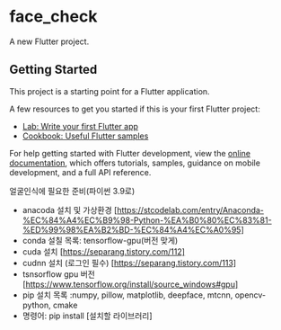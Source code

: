 # face_check

A new Flutter project.

## Getting Started

This project is a starting point for a Flutter application.

A few resources to get you started if this is your first Flutter project:

- [Lab: Write your first Flutter app](https://docs.flutter.dev/get-started/codelab)
- [Cookbook: Useful Flutter samples](https://docs.flutter.dev/cookbook)

For help getting started with Flutter development, view the
[online documentation](https://docs.flutter.dev/), which offers tutorials,
samples, guidance on mobile development, and a full API reference.

얼굴인식에 필요한 준비(파이썬 3.9로)
- anacoda 설치 및 가상환경 [https://stcodelab.com/entry/Anaconda-%EC%84%A4%EC%B9%98-Python-%EA%B0%80%EC%83%81-%ED%99%98%EA%B2%BD-%EC%84%A4%EC%A0%95]
- conda 설칠 목록: tensorflow-gpu(버전 맞게)
- cuda 설치 [https://separang.tistory.com/112]
- cudnn 설치 (로그인 필수) [https://separang.tistory.com/113]
- tsnsorflow gpu 버전 [https://www.tensorflow.org/install/source_windows#gpu]
- pip 설치 목록 :numpy, pillow, matplotlib, deepface, mtcnn, opencv-python, cmake
- 명령어: pip install [설치할 라이브러리]

